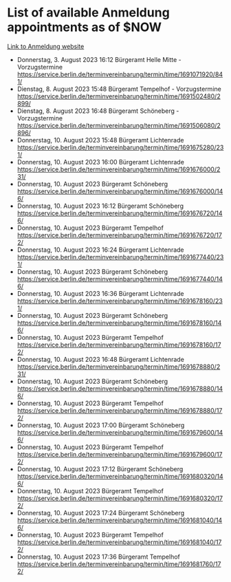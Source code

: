 # List of available Anmeldung appointments as of $NOW
[Link to Anmeldung website](https://service.berlin.de/terminvereinbarung/termin/tag.php?termin=1&anliegen[]=120686&dienstleisterlist=122210,122217,327316,122219,327312,122227,327314,122231,327346,122243,327348,122254,122252,329742,122260,329745,122262,329748,122271,327278,122273,327274,122277,327276,330436,122280,327294,122282,327290,122284,327292,122291,327270,122285,327266,122286,327264,122296,327268,150230,329760,122297,327286,122294,327284,122312,329763,122314,329775,122304,327330,122311,327334,122309,327332,317869,122281,327352,122279,329772,122283,122276,327324,122274,327326,122267,329766,122246,327318,122251,327320,122257,327322,122208,327298,122226,327300&herkunft=http%3A%2F%2Fservice.berlin.de%2Fdienstleistung%2F120686%2F)
- Donnerstag, 3. August 2023 16:12 Bürgeramt Helle Mitte - Vorzugstermine https://service.berlin.de/terminvereinbarung/termin/time/1691071920/841/
- Dienstag, 8. August 2023 15:48 Bürgeramt Tempelhof - Vorzugstermine https://service.berlin.de/terminvereinbarung/termin/time/1691502480/2899/
- Dienstag, 8. August 2023 16:48 Bürgeramt Schöneberg - Vorzugstermine https://service.berlin.de/terminvereinbarung/termin/time/1691506080/2896/
- Donnerstag, 10. August 2023 15:48 Bürgeramt Lichtenrade https://service.berlin.de/terminvereinbarung/termin/time/1691675280/231/
- Donnerstag, 10. August 2023 16:00 Bürgeramt Lichtenrade https://service.berlin.de/terminvereinbarung/termin/time/1691676000/231/
- Donnerstag, 10. August 2023  Bürgeramt Schöneberg https://service.berlin.de/terminvereinbarung/termin/time/1691676000/146/
- Donnerstag, 10. August 2023 16:12 Bürgeramt Schöneberg https://service.berlin.de/terminvereinbarung/termin/time/1691676720/146/
- Donnerstag, 10. August 2023  Bürgeramt Tempelhof https://service.berlin.de/terminvereinbarung/termin/time/1691676720/172/
- Donnerstag, 10. August 2023 16:24 Bürgeramt Lichtenrade https://service.berlin.de/terminvereinbarung/termin/time/1691677440/231/
- Donnerstag, 10. August 2023  Bürgeramt Schöneberg https://service.berlin.de/terminvereinbarung/termin/time/1691677440/146/
- Donnerstag, 10. August 2023 16:36 Bürgeramt Lichtenrade https://service.berlin.de/terminvereinbarung/termin/time/1691678160/231/
- Donnerstag, 10. August 2023  Bürgeramt Schöneberg https://service.berlin.de/terminvereinbarung/termin/time/1691678160/146/
- Donnerstag, 10. August 2023  Bürgeramt Tempelhof https://service.berlin.de/terminvereinbarung/termin/time/1691678160/172/
- Donnerstag, 10. August 2023 16:48 Bürgeramt Lichtenrade https://service.berlin.de/terminvereinbarung/termin/time/1691678880/231/
- Donnerstag, 10. August 2023  Bürgeramt Schöneberg https://service.berlin.de/terminvereinbarung/termin/time/1691678880/146/
- Donnerstag, 10. August 2023  Bürgeramt Tempelhof https://service.berlin.de/terminvereinbarung/termin/time/1691678880/172/
- Donnerstag, 10. August 2023 17:00 Bürgeramt Schöneberg https://service.berlin.de/terminvereinbarung/termin/time/1691679600/146/
- Donnerstag, 10. August 2023  Bürgeramt Tempelhof https://service.berlin.de/terminvereinbarung/termin/time/1691679600/172/
- Donnerstag, 10. August 2023 17:12 Bürgeramt Schöneberg https://service.berlin.de/terminvereinbarung/termin/time/1691680320/146/
- Donnerstag, 10. August 2023  Bürgeramt Tempelhof https://service.berlin.de/terminvereinbarung/termin/time/1691680320/172/
- Donnerstag, 10. August 2023 17:24 Bürgeramt Schöneberg https://service.berlin.de/terminvereinbarung/termin/time/1691681040/146/
- Donnerstag, 10. August 2023  Bürgeramt Tempelhof https://service.berlin.de/terminvereinbarung/termin/time/1691681040/172/
- Donnerstag, 10. August 2023 17:36 Bürgeramt Tempelhof https://service.berlin.de/terminvereinbarung/termin/time/1691681760/172/
